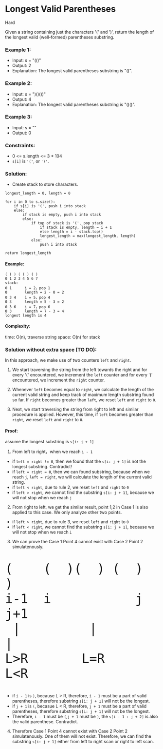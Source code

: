 # Longest Valid Parentheses
Hard

Given a string containing just the characters '(' and ')', return the length of the longest valid (well-formed) parentheses substring.

### Example 1:

- Input: s = "(()"
- Output: 2
- Explanation: The longest valid parentheses substring is "()".

### Example 2:

- Input: s = ")()())"
- Output: 4
- Explanation: The longest valid parentheses substring is "()()".

### Example 3:

- Input: s = ""
- Output: 0
 
### Constraints:

- 0 <= s.length <= 3 * 104
- `s[i]` is `'('`, or `')'`.

### Solution:

- Create stack to store characters.

```
longest_length = 0, length = 0

for i in 0 to s.size():
    if s[i] is '(', push i into stack
    else:
        if stack is empty, push i into stack
        else:
            if top of stack is '(', pop stack
                if stack is empty, length = i + 1
                else length = i - stack.top()
                longest_length = max(longest_length, length)
            else:
                push i into stack

return longest_length
```

#### Example:
```
( ( ) ( ( ) ( )
0 1 2 3 4 5 6 7
stack:
0 1      i = 2，pop 1
0        length = 2 - 0 = 2
0 3 4    i = 5，pop 4
0 3      length = 5 - 3 = 2
0 3 6    i = 7，pop 6
0 3      length = 7 - 3 = 4
longest length is 4
```

#### Complexity:
time: O(n), traverse string
space: O(n) for stack

### Solution without extra space (TO DO):

In this approach, we make use of two counters `left` and `right`. 
1. We start traversing the string from the left towards the right and for every '(' encountered, we increment the `left` counter and for every ')' encountered, we increment the `right` counter.
    
2. Whenever `left` becomes equal to `right`, we calculate the length of the current valid string and keep track of maximum length substring found so far. If `right` becomes greater than `left`, we reset `left` and `right` to `0`.

3. Next, we start traversing the string from right to left and similar procedure is applied. However, this time, if `left` becomes greater than `right`, we reset `left` and `right` to `0`.

#### Proof:

assume the longest substring is `s[i: j + 1]`
1. From left to right，when we reach `i - 1`
- if `left = right != 0`, then we found that the `s[i: j + 1]` is not the longest substring. Contradict!
- if `left = right = 0`, then we can found substring, because when we reach `j`, `left = right`, we will calculate the length of the current valid string.
- if `left < right`, due to rule 2, we reset `left` and `right` to `0`  
- if `left > right`, we cannot find the substring `s[i: j + 1]`, because we will not stop when we reach `j`

2. From right to left, we get the similar result, point 1,2 in Case 1 is also applied to this case. We only analyze other two points.
- if `left > right`, due to rule 3, we reset `left` and `right` to `0`
-   if `left < right`, we cannot find the substring `s[i: j + 1]`, because we will not stop when we reach `i`

3. We can prove the Case 1 Point 4 cannot exist with Case 2 Point 2 simulatenously.

<font size = 8>

```
(    (  )(  ) (  )  )
i-1  i           j  j+1
 |         |         |
L>R       L=R       L<R

```
</font>

- if `i - 1` is `)`, because L > R, therefore, `i - 1` must be a part of valid parentheses, therefore substring `s[i: j + 1]` will not be the longest.
- if `j + 1` is `(`, becasue L < R, therefore, `j + 1` must be a part of valid parentheses, therefore substring `s[i: j + 1]` will not be the longest.
- Therefore,  `i - 1` must be `(`,`j + 1` must be `)`, the `s[i - 1 : j + 2]` is also the valid parenthese. Contradict.

4. Therefore Case 1 Point 4 cannot exist with Case 2 Point 2 simulatenously. One of them will not exist. Therefore, we can find the substring `s[i: j + 1]` either from left to right scan or right to left scan.